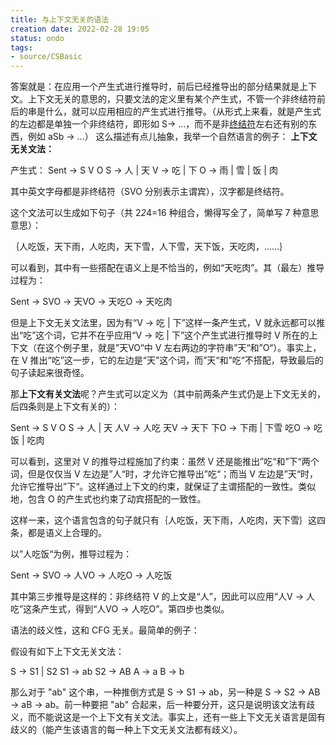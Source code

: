 ```yaml
---
title: 与上下文无关的语法
creation date: 2022-02-28 19:05 
status: ondo
tags:
- source/CSBasic
---
```

答案就是：在应用一个产生式进行推导时，前后已经推导出的部分结果就是上下文。上下文无关的意思的，只要文法的定义里有某个产生式，不管一个非终结符前后的串是什么，就可以应用相应的产生式进行推导。（从形式上来看，就是产生式的左边都是单独一个非终结符，即形如 S-> ...，而不是非[终结符](https://www.zhihu.com/search?q=%E7%BB%88%E7%BB%93%E7%AC%A6&search_source=Entity&hybrid_search_source=Entity&hybrid_search_extra=%7B%22sourceType%22%3A%22answer%22%2C%22sourceId%22%3A307309365%7D)左右还有别的东西，例如 aSb -> ...）
这么描述有点儿抽象，我举一个自然语言的例子：
**上下文无关文法：**

产生式：
Sent -> S V O
S -> 人 | 天
V -> 吃 | 下
O -> 雨 | 雪 | 饭 | 肉

其中英文字母都是非终结符（SVO 分别表示主谓宾），汉字都是终结符。

这个文法可以生成如下句子（共 2*2*4=16 种组合，懒得写全了，简单写 7 种意思意思）：

｛人吃饭，天下雨，人吃肉，天下雪，人下雪，天下饭，天吃肉，……｝

可以看到，其中有一些搭配在语义上是不恰当的，例如“天吃肉”。其（最左）推导过程为：

Sent -> SVO -> 天VO -> 天吃O -> 天吃肉

但是上下文无关文法里，因为有“V -> 吃 | 下”这样一条产生式，V 就永远都可以推出“吃”这个词，它并不在乎应用“V -> 吃 | 下”这个产生式进行推导时 V 所在的上下文（在这个例子里，就是”天VO“中 V 左右两边的字符串”天“和”O“）。事实上，在 V 推出“吃”这一步，它的左边是“天”这个词，而”天“和”吃“不搭配，导致最后的句子读起来很奇怪。

  

那**上下文有关文法**呢？产生式可以定义为（其中前两条产生式仍是上下文无关的，后四条则是上下文有关的）：

Sent -> S V O
S -> 人 | 天
人V -> 人吃
天V -> 天下
下O -> 下雨 | 下雪
吃O -> 吃饭 | 吃肉

可以看到，这里对 V 的推导过程施加了约束：虽然 V 还是能推出”吃“和”下“两个词，但是仅仅当 V 左边是”人“时，才允许它推导出”吃“；而当 V 左边是”天“时，允许它推导出”下“。这样通过上下文的约束，就保证了主谓搭配的一致性。类似地，包含 O 的产生式也约束了动宾搭配的一致性。

这样一来，这个语言包含的句子就只有｛人吃饭，天下雨，人吃肉，天下雪｝这四条，都是语义上合理的。

以”人吃饭“为例，推导过程为：

Sent -> SVO -> 人VO -> 人吃O -> 人吃饭

其中第三步推导是这样的：非终结符 V 的上文是“人”，因此可以应用“人V -> 人吃”这条产生式，得到“人VO -> 人吃O”。第四步也类似。

  

语法的歧义性，这和 CFG 无关。最简单的例子：

假设有如下上下文无关文法：

S -> S1 | S2
S1 -> ab
S2 -> AB
A -> a
B -> b

那么对于 "ab" 这个串，一种推倒方式是 S -> S1 -> ab，另一种是 S -> S2 -> AB -> aB -> ab。前一种要把 "ab" 合起来，后一种要分开，这只是说明该文法有歧义，而不能说这是一个上下文有关文法。事实上，还有一些上下文无关语言是固有歧义的（能产生该语言的每一种上下文无关文法都有歧义）。
